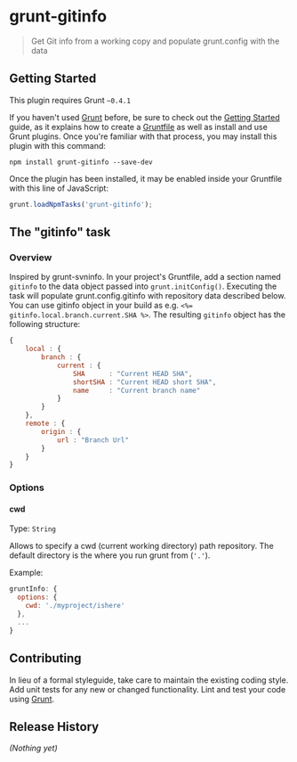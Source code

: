 # grunt-gitinfo

> Get Git info from a working copy and populate grunt.config with the data

## Getting Started
This plugin requires Grunt `~0.4.1`

If you haven't used [Grunt](http://gruntjs.com/) before, be sure to check out the [Getting Started](http://gruntjs.com/getting-started) guide, as it explains how to create a [Gruntfile](http://gruntjs.com/sample-gruntfile) as well as install and use Grunt plugins. Once you're familiar with that process, you may install this plugin with this command:

```shell
npm install grunt-gitinfo --save-dev
```

Once the plugin has been installed, it may be enabled inside your Gruntfile with this line of JavaScript:

```js
grunt.loadNpmTasks('grunt-gitinfo');
```

## The "gitinfo" task

### Overview
Inspired by grunt-svninfo. In your project's Gruntfile, add a section named `gitinfo` to the data object passed into `grunt.initConfig()`.
Executing the task will populate grunt.config.gitinfo with repository data described below. You can use gitinfo object in your build as e.g. `<%= gitinfo.local.branch.current.SHA %>`.
The resulting `gitinfo` object has the following structure:


```js
{
    local : {
        branch : {
            current : {
                SHA      : "Current HEAD SHA",
                shortSHA : "Current HEAD short SHA",
                name     : "Current branch name"
            }
        }
    },
    remote : {
        origin : {
            url : "Branch Url"
        }
    }
}
```

### Options

#### cwd
Type: `String`

Allows to specify a cwd (current working directory) path repository. The default directory is the where you run grunt from (`'.'`).

Example:
``` js
gruntInfo: {
  options: {
    cwd: './myproject/ishere'
  },
  ...
}
```

## Contributing
In lieu of a formal styleguide, take care to maintain the existing coding style. Add unit tests for any new or changed functionality. Lint and test your code using [Grunt](http://gruntjs.com/).

## Release History
_(Nothing yet)_
